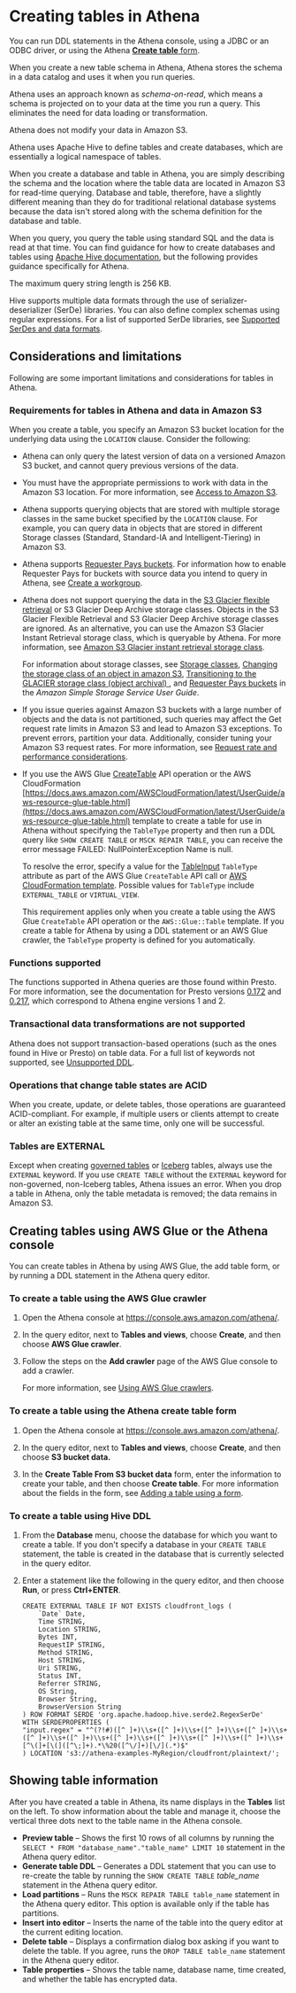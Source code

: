 # Creating tables in Athena<a name="creating-tables"></a>

You can run DDL statements in the Athena console, using a JDBC or an ODBC driver, or using the Athena [**Create table** form](#to-create-a-table-using-the-wizard)\.

When you create a new table schema in Athena, Athena stores the schema in a data catalog and uses it when you run queries\.

Athena uses an approach known as *schema\-on\-read*, which means a schema is projected on to your data at the time you run a query\. This eliminates the need for data loading or transformation\.

 Athena does not modify your data in Amazon S3\.

Athena uses Apache Hive to define tables and create databases, which are essentially a logical namespace of tables\. 

When you create a database and table in Athena, you are simply describing the schema and the location where the table data are located in Amazon S3 for read\-time querying\. Database and table, therefore, have a slightly different meaning than they do for traditional relational database systems because the data isn't stored along with the schema definition for the database and table\. 

When you query, you query the table using standard SQL and the data is read at that time\. You can find guidance for how to create databases and tables using [Apache Hive documentation](https://cwiki.apache.org/confluence/display/Hive/LanguageManual+DDL), but the following provides guidance specifically for Athena\.

The maximum query string length is 256 KB\.

Hive supports multiple data formats through the use of serializer\-deserializer \(SerDe\) libraries\. You can also define complex schemas using regular expressions\. For a list of supported SerDe libraries, see [Supported SerDes and data formats](supported-serdes.md)\.

## Considerations and limitations<a name="creating-tables-considerations-and-limitations"></a>

Following are some important limitations and considerations for tables in Athena\.

### Requirements for tables in Athena and data in Amazon S3<a name="s3-considerations"></a>

When you create a table, you specify an Amazon S3 bucket location for the underlying data using the `LOCATION` clause\. Consider the following:
+ Athena can only query the latest version of data on a versioned Amazon S3 bucket, and cannot query previous versions of the data\.
+ You must have the appropriate permissions to work with data in the Amazon S3 location\. For more information, see [Access to Amazon S3](s3-permissions.md)\.
+ Athena supports querying objects that are stored with multiple storage classes in the same bucket specified by the `LOCATION` clause\. For example, you can query data in objects that are stored in different Storage classes \(Standard, Standard\-IA and Intelligent\-Tiering\) in Amazon S3\.
+  Athena supports [Requester Pays buckets](https://docs.aws.amazon.com/AmazonS3/latest/dev/RequesterPaysBuckets.html)\. For information how to enable Requester Pays for buckets with source data you intend to query in Athena, see [Create a workgroup](workgroups-create-update-delete.md#creating-workgroups)\.
+ Athena does not support querying the data in the [S3 Glacier flexible retrieval](https://docs.aws.amazon.com/AmazonS3/latest/dev/storage-class-intro.html#sc-glacier) or S3 Glacier Deep Archive storage classes\. Objects in the S3 Glacier Flexible Retrieval and S3 Glacier Deep Archive storage classes are ignored\. As an alternative, you can use the Amazon S3 Glacier Instant Retrieval storage class, which is queryable by Athena\. For more information, see [Amazon S3 Glacier instant retrieval storage class](http://aws.amazon.com/s3/storage-classes/glacier/instant-retrieval/)\.

  For information about storage classes, see [Storage classes](https://docs.aws.amazon.com/AmazonS3/latest/dev/storage-class-intro.html), [Changing the storage class of an object in amazon S3](https://docs.aws.amazon.com/AmazonS3/latest/dev/ChgStoClsOfObj.html), [Transitioning to the GLACIER storage class \(object archival\) ](https://docs.aws.amazon.com/AmazonS3/latest/dev/lifecycle-transition-general-considerations.html#before-deciding-to-archive-objects), and [Requester Pays buckets](https://docs.aws.amazon.com/AmazonS3/latest/dev/RequesterPaysBuckets.html) in the *Amazon Simple Storage Service User Guide*\.
+ If you issue queries against Amazon S3 buckets with a large number of objects and the data is not partitioned, such queries may affect the Get request rate limits in Amazon S3 and lead to Amazon S3 exceptions\. To prevent errors, partition your data\. Additionally, consider tuning your Amazon S3 request rates\. For more information, see [Request rate and performance considerations](https://docs.aws.amazon.com/AmazonS3/latest/dev/request-rate-perf-considerations.html)\.
+ If you use the AWS Glue [CreateTable](https://docs.aws.amazon.com/glue/latest/webapi/API_CreateTable.html) API operation or the AWS CloudFormation [https://docs.aws.amazon.com/AWSCloudFormation/latest/UserGuide/aws-resource-glue-table.html](https://docs.aws.amazon.com/AWSCloudFormation/latest/UserGuide/aws-resource-glue-table.html) template to create a table for use in Athena without specifying the `TableType` property and then run a DDL query like `SHOW CREATE TABLE` or `MSCK REPAIR TABLE`, you can receive the error message FAILED: NullPointerException Name is null\. 

  To resolve the error, specify a value for the [TableInput](https://docs.aws.amazon.com/glue/latest/webapi/API_TableInput.html) `TableType` attribute as part of the AWS Glue `CreateTable` API call or [AWS CloudFormation template](https://docs.aws.amazon.com/AWSCloudFormation/latest/UserGuide/aws-properties-glue-table-tableinput.html)\. Possible values for `TableType` include `EXTERNAL_TABLE` or `VIRTUAL_VIEW`\.

  This requirement applies only when you create a table using the AWS Glue `CreateTable` API operation or the `AWS::Glue::Table` template\. If you create a table for Athena by using a DDL statement or an AWS Glue crawler, the `TableType` property is defined for you automatically\. 

### Functions supported<a name="hive-ddl-functions-supported"></a>

The functions supported in Athena queries are those found within Presto\. For more information, see the documentation for Presto versions [0\.172](https://prestodb.io/docs/0.172/functions.html) and [0\.217](https://prestodb.io/docs/0.217/functions.html), which correspond to Athena engine versions 1 and 2\.

### Transactional data transformations are not supported<a name="transactional-data-transformations-are-not-supported"></a>

Athena does not support transaction\-based operations \(such as the ones found in Hive or Presto\) on table data\. For a full list of keywords not supported, see [Unsupported DDL](unsupported-ddl.md)\.

### Operations that change table states are ACID<a name="operations-that-change-table-states-are-acid"></a>

When you create, update, or delete tables, those operations are guaranteed ACID\-compliant\. For example, if multiple users or clients attempt to create or alter an existing table at the same time, only one will be successful\.

### Tables are EXTERNAL<a name="all-tables-are-external"></a>

Except when creating [governed tables](lf-governed-tables-creating.md) or [Iceberg](querying-iceberg-creating-tables.md) tables, always use the `EXTERNAL` keyword\. If you use `CREATE TABLE` without the `EXTERNAL` keyword for non\-governed, non\-Iceberg tables, Athena issues an error\. When you drop a table in Athena, only the table metadata is removed; the data remains in Amazon S3\.

## Creating tables using AWS Glue or the Athena console<a name="creating-tables-how-to"></a>

You can create tables in Athena by using AWS Glue, the add table form, or by running a DDL statement in the Athena query editor\.

### To create a table using the AWS Glue crawler<a name="to-create-a-table-using-the-aws-glue-data-catalog"></a>

1. Open the Athena console at [https://console\.aws\.amazon\.com/athena/](https://console.aws.amazon.com/athena/home)\.

1. In the query editor, next to **Tables and views**, choose **Create**, and then choose **AWS Glue crawler**\. 

1. Follow the steps on the **Add crawler** page of the AWS Glue console to add a crawler\. 

   For more information, see [Using AWS Glue crawlers](glue-best-practices.md#schema-crawlers)\.

### To create a table using the Athena create table form<a name="to-create-a-table-using-the-wizard"></a>

1. Open the Athena console at [https://console\.aws\.amazon\.com/athena/](https://console.aws.amazon.com/athena/home)\.

1. In the query editor, next to **Tables and views**, choose **Create**, and then choose **S3 bucket data\.**

1. In the **Create Table From S3 bucket data** form, enter the information to create your table, and then choose **Create table**\. For more information about the fields in the form, see [Adding a table using a form](data-sources-glue.md#data-sources-glue-manual-table)\.

### To create a table using Hive DDL<a name="to-create-a-table-using-hive-ddl"></a>

1. From the **Database** menu, choose the database for which you want to create a table\. If you don't specify a database in your `CREATE TABLE` statement, the table is created in the database that is currently selected in the query editor\.

1. Enter a statement like the following in the query editor, and then choose **Run**, or press **Ctrl\+ENTER**\.

   ```
   CREATE EXTERNAL TABLE IF NOT EXISTS cloudfront_logs (
       `Date` Date,
       Time STRING,
       Location STRING,
       Bytes INT,
       RequestIP STRING,
       Method STRING,
       Host STRING,
       Uri STRING,
       Status INT,
       Referrer STRING,
       OS String,
       Browser String,
       BrowserVersion String
   ) ROW FORMAT SERDE 'org.apache.hadoop.hive.serde2.RegexSerDe'
   WITH SERDEPROPERTIES (
   "input.regex" = "^(?!#)([^ ]+)\\s+([^ ]+)\\s+([^ ]+)\\s+([^ ]+)\\s+([^ ]+)\\s+([^ ]+)\\s+([^ ]+)\\s+([^ ]+)\\s+([^ ]+)\\s+([^ ]+)\\s+[^\(]+[\(]([^\;]+).*\%20([^\/]+)[\/](.*)$"
   ) LOCATION 's3://athena-examples-MyRegion/cloudfront/plaintext/';
   ```

## Showing table information<a name="creating-tables-showing-table-information"></a>

After you have created a table in Athena, its name displays in the **Tables** list on the left\. To show information about the table and manage it, choose the vertical three dots next to the table name in the Athena console\. 
+ **Preview table** – Shows the first 10 rows of all columns by running the `SELECT * FROM "database_name"."table_name" LIMIT 10` statement in the Athena query editor\.
+ **Generate table DDL** – Generates a DDL statement that you can use to re\-create the table by running the `SHOW CREATE TABLE` *table\_name* statement in the Athena query editor\.
+ **Load partitions** – Runs the `MSCK REPAIR TABLE table_name` statement in the Athena query editor\. This option is available only if the table has partitions\. 
+ **Insert into editor** – Inserts the name of the table into the query editor at the current editing location\.
+ **Delete table** – Displays a confirmation dialog box asking if you want to delete the table\. If you agree, runs the `DROP TABLE table_name` statement in the Athena query editor\.
+ **Table properties** – Shows the table name, database name, time created, and whether the table has encrypted data\.